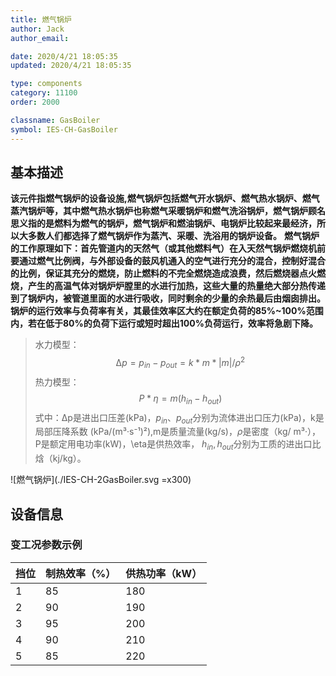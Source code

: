 ```yaml
---
title: 燃气锅炉
author: Jack
author_email:

date: 2020/4/21 18:05:35
updated: 2020/4/21 18:05:35

type: components
category: 11100
order: 2000

classname: GasBoiler
symbol: IES-CH-GasBoiler
---
```

## 基本描述

**该元件指燃气锅炉的设备设施,燃气锅炉包括燃气开水锅炉、燃气热水锅炉、燃气蒸汽锅炉等，其中燃气热水锅炉也称燃气采暖锅炉和燃气洗浴锅炉，燃气锅炉顾名思义指的是燃料为燃气的锅炉，燃气锅炉和燃油锅炉、电锅炉比较起来最经济，所以大多数人们都选择了燃气锅炉作为蒸汽、采暖、洗浴用的锅炉设备。**
**燃气锅炉的工作原理如下：首先管道内的天然气（或其他燃料气）在入天然气锅炉燃烧机前要通过燃气比例阀，与外部设备的鼓风机通入的空气进行充分的混合，控制好混合的比例，保证其充分的燃烧，防止燃料的不完全燃烧造成浪费，然后燃烧器点火燃烧，产生的高温气体对锅炉炉膛里的水进行加热，这些大量的热量绝大部分热传递到了锅炉内，被管道里面的水进行吸收，同时剩余的少量的余热最后由烟囱排出。锅炉的运行效率与负荷率有关，其最佳效率区大约在额定负荷的85%~100%范围内，若在低于80%的负荷下运行或短时超出100%负荷运行，效率将急剧下降。**

>水力模型：
> $$\mathrm{\Delta}p = p_{in} - p_{out} = k*m*|m|/\rho^{2}$$
> 热力模型：
> $$P*\eta = m(h_{in}-h_{out})$$
> 式中：∆p是进出口压差(kPa)，$p_{in}、p_{out}$分别为流体进出口压力(kPa)，k是局部压降系数 (kPa/(m³·s⁻¹)²),m是质量流量(kg/s)，$\rho$是密度（kg/ m³·），P是额定用电功率(kW)，\eta是供热效率，$\ h_{in},h_{out}$分别为工质的进出口比焓（kj/kg）。

![燃气锅炉](./IES-CH-2GasBoiler.svg =x300)

## 设备信息

### 变工况参数示例
| 挡位 |  制热效率（%） |  供热功率（kW）  |
| :--- | :--- | :--- |
| 1 |  85 | 180 |
| 2 | 90 | 190 |
| 3 |  95 | 200 |
| 4 |  90 | 210 |
| 5 |  85 | 220 |